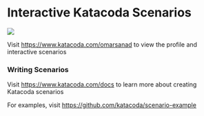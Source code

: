 # Interactive Katacoda Scenarios

[![](http://shields.katacoda.com/katacoda/omarsanad/count.svg)](https://www.katacoda.com/omarsanad "Get your profile on Katacoda.com")

Visit https://www.katacoda.com/omarsanad to view the profile and interactive scenarios

### Writing Scenarios
Visit https://www.katacoda.com/docs to learn more about creating Katacoda scenarios

For examples, visit https://github.com/katacoda/scenario-example
